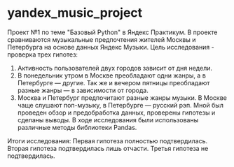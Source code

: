 # yandex_music_project
Проект №1 по теме "Базовый Python" в Яндекс Практикум.
В проекте сравниваются музыкальные предпочтения жителей Москвы и Петербурга на основе данных Яндекс Музыки. 
Цель исследования - проверка трех гипотез: 
1. Активность пользователей двух городов зависит от дня недели.
2. В понедельник утром в Москве преобладают одни жанры, а в Петербурге — другие. Так же и вечером пятницы преобладают разные жанры — в зависимости от города.
3. Москва и Петербург предпочитают разные жанры музыки. В Москве чаще слушают поп-музыку, в Петербурге — русский рэп.
Мной был проведен обзор и предобработка данных, проверены гипотезы и сделаны выводы. В ходе исследования были использованы различные методы библиотеки Pandas.

Итоги исследования:
Первая гипотеза полностью подтвердилась.
Вторая гипотеза подтвердилась лишь отчасти.
Третья гипотеза не подтвердилась.
